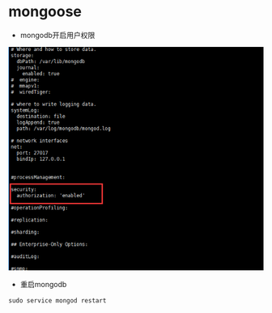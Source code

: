 # mongoose

* mongodb开启用户权限

![](../.gitbook/assets/import1e.png)

* 重启mongodb

```
sudo service mongod restart
```
